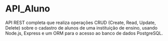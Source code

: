 # API_Aluno
 API REST completa que realiza operações CRUD (Create, Read, Update, Delete) sobre o cadastro de alunos de uma instituição de ensino, usando Node.js, Express e um ORM para o acesso ao banco de dados PostgreSQL.
